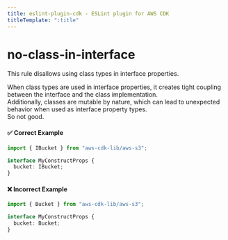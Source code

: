 ```yaml
---
title: eslint-plugin-cdk - ESLint plugin for AWS CDK
titleTemplate: ":title"
---
```


# no-class-in-interface

This rule disallows using class types in interface properties.

When class types are used in interface properties, it creates tight coupling between the interface and the class implementation.  
Additionally, classes are mutable by nature, which can lead to unexpected behavior when used as interface property types.  
So not good.

#### ✅ Correct Example

```ts
import { IBucket } from "aws-cdk-lib/aws-s3";

interface MyConstructProps {
  bucket: IBucket;
}
```

#### ❌ Incorrect Example

```ts
import { Bucket } from "aws-cdk-lib/aws-s3";

interface MyConstructProps {
  bucket: Bucket;
}
```
